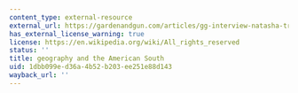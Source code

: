 ```yaml
---
content_type: external-resource
external_url: https://gardenandgun.com/articles/gg-interview-natasha-trethewey/
has_external_license_warning: true
license: https://en.wikipedia.org/wiki/All_rights_reserved
status: ''
title: geography and the American South
uid: 1dbb099e-d36a-4b52-b203-ee251e88d143
wayback_url: ''
---
```

